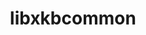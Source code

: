 ---
title: "libxkbcommon"
layout: cache
categories: [package, v0.19]
meta: {"versions": ["1.4.0"], "compilers": ["gcc@=7.5.0"], "oss": ["ubuntu18.04"], "platforms": ["linux"], "targets": ["x86_64"], "stacks": ["data-vis-sdk"], "num_specs": 1, "num_specs_by_stack": {"data-vis-sdk": 1}}
spec_details: [{"hash": "dps2gg4ghiuxx6skmg6f7fxzghydxyti", "compiler": "gcc@=7.5.0", "versions": ["1.4.0"], "os": "ubuntu18.04", "platform": "linux", "target": "x86_64", "variants": ["build_system=meson", "buildtype=debugoptimized", "default_library=shared", "~strip", "~wayland"], "stacks": ["data-vis-sdk"], "size": "-", "tarball": "https://binaries.spack.io/releases/v0.19/build_cache/linux-ubuntu18.04-x86_64/gcc-7.5.0/libxkbcommon-1.4.0/linux-ubuntu18.04-x86_64-gcc-7.5.0-libxkbcommon-1.4.0-dps2gg4ghiuxx6skmg6f7fxzghydxyti.spack"}]
---